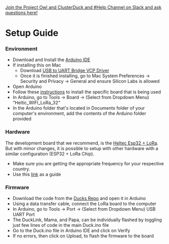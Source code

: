 [Join the Project Owl and ClusterDuck and #Help Channel on Slack and ask questions here!](http://project-owl.com/slack)

# Setup Guide
### Environment
* Download and Install the [Arduino IDE](https://www.arduino.cc/en/main/software)
* If installing this on Mac
  * Download [USB to UART Bridge VCP Driver](https://www.silabs.com/products/development-tools/software/usb-to-uart-bridge-vcp-drivers)
  * Once it is finished installing, go to Mac System Preferences → Security and Privacy → General and ensure Silicon Labs is allowed
* Open Arduino
* Follow these [instructions](https://github.com/espressif/arduino-esp32/blob/master/docs/arduino-ide/boards_manager.md) to install the specific board that is being used
* In Arduino, go to Tools → Board → (Select from Dropdown Menu) “Heltic_WIFI_LoRa_32“
* In the Arduino folder that's located in Documents folder of your computer's environment, add the contents of the Arduino folder provided

### Hardware
The development board that we recommend, is the [Heltec Esp32 + LoRa](https://www.amazon.com/MakerFocus-Development-Bluetooth-0-96inch-Display/dp/B076MSLFC9/ref=sr_1_1?keywords=heltec+32+lora&qid=1564689711&s=gateway&sr=8-1). But with minor changes, it is possible to setup with other hardware with a similar configuration (ESP32 + LoRa Chip).
* Make sure you are getting the appropriate frequency for your respective country. 
* Use this [link](https://www.thethingsnetwork.org/docs/lorawan/frequencies-by-country.html) as a guide

### Firmware
* Download the code from the [Ducks Repo](https://github.com/Project-Owl/duck/) and open it in Arduino
* Using a data transfer cable, connect the LoRa board to the computer
* In Arduino, go to Tools → Port → (Select from Dropdown Menu) USB UART Port
* The DuckLink, Mama, and Papa, can be individually flashed by toggling just few lines of code in the main Duck.ino file
* Go to the Duck.ino file in Arduino IDE and click on Verify
* If no errors, then click on Upload, to flash the firmware to the board
